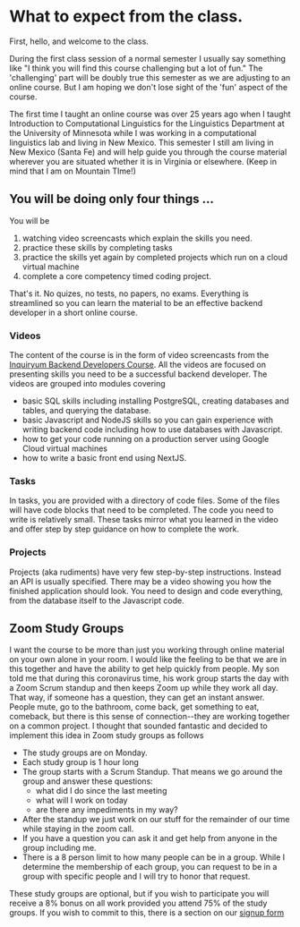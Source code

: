# What to expect from the class.

First, hello, and welcome to the class.

During the first class session of a normal semester I usually say something like "I think you will find this course challenging but a lot of fun." The 'challenging' part will be doubly true this semester as we are adjusting to an online course. But I am hoping we don't lose sight of the 'fun' aspect of the course.

The first time I taught an online course was over 25 years ago when I taught Introduction to Computational Linguistics for the Linguistics Department at the University of Minnesota while I was working in a computational linguistics lab and living in New Mexico. This semester I still am living in New Mexico (Santa Fe) and will help guide you through the course material wherever you are situated whether it is in Virginia or elsewhere.  (Keep in mind that I am on Mountain TIme!)



## You will be doing only four things ...

You will be

1.  watching video screencasts which explain the skills you need.
2. practice these skills by completing tasks
3. practice the skills yet again by completed projects which run on a cloud virtual machine
4. complete a core competency timed coding project.

That's it. No quizes, no tests, no papers, no exams. Everything is streamlined so you can learn the material to be an effective backend developer in a short online course.

### Videos

The content of the course is in the form of  video screencasts from the [Inquiryum Backend Developers Course](http://inquiryum.com).  All the videos are focused on presenting skills you need to be a successful backend developer. The videos are grouped into modules covering

* basic SQL skills including installing PostgreSQL, creating databases and tables, and querying the database.
* basic Javascript and NodeJS skills so you can gain experience with writing backend code including how to use databases with Javascript.
* how to get your code running on a production server using Google Cloud virtual machines
* how to write a basic front end using NextJS.

### Tasks

In tasks, you are provided with a directory of code files. Some of the files will have code blocks that need to be completed. The code you need to write is relatively small. These tasks mirror what you learned in the video and offer step by step guidance on how to complete the work. 

###  Projects

Projects (aka rudiments) have very few step-by-step instructions. Instead an API is usually specified. There may be a video showing you how the finished application should look. You need to design and code everything, from the database itself to the Javascript code.





## Zoom Study Groups

I want the course to be more than just you working through online material on your own alone in your room. I would like the feeling to be that we are in this together and have the ability to get help quickly from people. My son told me that during this coronavirus time, his work group starts the day with a Zoom Scrum standup and then keeps Zoom up while they work all day. That way, if someone has a question, they can get an instant answer. People mute, go to the bathroom, come back, get something to eat, comeback, but there is this sense of connection--they are working together on a common project. I thought that sounded fantastic and decided to implement this idea in Zoom study groups as follows 

* The study groups are on Monday. 
* Each study group is 1 hour long
* The group starts with a Scrum Standup. That means we go around the group and answer these questions:
  * what did I do since the last meeting
  * what will I work on today
  * are there any impediments in my way?
* After the standup we just work on our stuff for the remainder of our time while staying in the zoom call.
* If you have a question you can ask it and get help from anyone in the group including me.
* There is a 8 person limit to how many people can be in a group. While I determine the membership of each group, you can request to be in a group with specific people and I will try to honor that request.

These study groups are optional, but if you wish to participate you will receive a 8% bonus on all work provided you attend 75% of the study groups.  If you wish to commit to this, there is a section on our [signup form](https://forms.gle/zg8A7GwdrxGLuNhE8)


